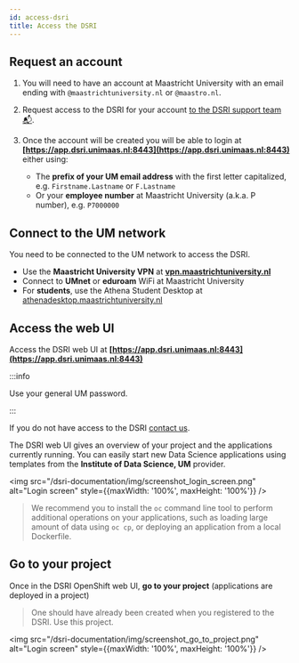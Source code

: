 ```yaml
---
id: access-dsri
title: Access the DSRI
---
```


## Request an account

1. You will need to have an account at Maastricht University with an email ending with `@maastrichtuniversity.nl` or `@maastro.nl`.

2. Request access to the DSRI for your account  [to the DSRI support team 📬](mailto:dsri-support-l@maastrichtuniversity.nl).

3. Once the account will be created you will be able to login at **[https://app.dsri.unimaas.nl:8443](https://app.dsri.unimaas.nl:8443)** either using:
   * The **prefix of your UM email address** with the first letter capitalized, e.g. `Firstname.Lastname` or `F.Lastname`
   * Or your **employee number** at Maastricht University (a.k.a. P number), e.g. `P7000000`

## Connect to the UM network

You need to be connected to the UM network to access the DSRI.

* Use the **Maastricht University VPN** at **[vpn.maastrichtuniversity.nl](https://vpn.maastrichtuniversity.nl/)**
* Connect to **UMnet** or **eduroam** WiFi at Maastricht University
* For **students**, use the Athena Student Desktop at [athenadesktop.maastrichtuniversity.nl](https://athenadesktop.maastrichtuniversity.nl)

## Access the web UI

Access the DSRI web UI at **[https://app.dsri.unimaas.nl:8443](https://app.dsri.unimaas.nl:8443)**

:::info

Use your general UM password.

:::

If you do not have access to the DSRI [contact us](mailto:dsri-support-l@maastrichtuniversity.nl).

The DSRI web UI gives an overview of your project and the applications currently running. You can easily start new Data Science applications using templates from the **Institute of Data Science, UM** provider.

<img src="/dsri-documentation/img/screenshot_login_screen.png" alt="Login screen" style={{maxWidth: '100%', maxHeight: '100%'}} />

> We recommend you to install the `oc` command line tool to perform additional operations on your applications, such as loading large amount of data using `oc cp`, or deploying an application from a local Dockerfile.

## Go to your project

Once in the DSRI OpenShift web UI, **go to your project** (applications are deployed in a project)

> One should have already been created when you registered to the DSRI. Use this project.

<img src="/dsri-documentation/img/screenshot_go_to_project.png" alt="Login screen" style={{maxWidth: '100%', maxHeight: '100%'}} />

